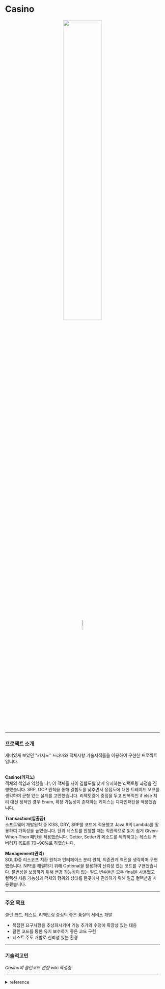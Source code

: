 # Casino
<div align="center">
  <img src="https://github.com/JayFreemandev/Casino/assets/72185011/d15176c3-5cbf-4763-a88f-deaa9096a859" width="50%"> <br>
  <img src="https://hits.seeyoufarm.com/api/count/incr/badge.svg?url=https%3A%2F%2Fgithub.com%2FJayFreemandev%2FCasino&count_bg=%2379C83D&title_bg=%23555555&icon=&icon_color=%23E7E7E7&title=hits&edge_flat=false" width="9%">
</div>
<hr>

### 프로젝트 소개
재미있게 보았던 "카지노" 드라마와 객체지향 기술서적들을 이용하여 구현한 프로젝트입니다.  
</br>  
  
**Casino(카지노)**  
객체의 책임과 역할을 나누어 객체들 사이 결합도를 낮게 유지하는 리팩토링 과정을 진행했습니다.
SRP, OCP 원칙을 통해 결합도를 낮추면서 응집도에 대한 트레이드 오프를 생각하며 균형 있는 설계를 고민했습니다.
리팩토링에 중점을 두고 반복적인 if else 처리 대신 정적인 경우 Enum, 확장 가능성이 존재하는 케이스는 디자인패턴을 적용했습니다.
</br>
  
**Transaction(입출금)**  
소프트웨어 개발원칙 중 KISS, DRY, SRP를 코드에 적용했고 Java 8의 Lambda를 활용하여 가독성을 높였습니다.
단위 테스트를 진행할 때는 직관적으로 읽기 쉽게 Given-When-Then 패턴을 적용했습니다.
Getter, Setter와 메소드를 제외하고는 테스트 커버리지 목표를 70~90%로 하였습니다. 
</br>  
  
**Management(관리)**  
SOLID중 리스코프 치환 원칙과 인터페이스 분리 원칙, 의존관계 역전을 생각하며 구현했습니다.
NPE를 해결하기 위해 Optional을 활용하여 신뢰성 있는 코드를 구현했습니다.
불변성을 보장하기 위해 변경 가능성이 없는 필드 변수들은 모두 final을 사용했고 컬렉션 사용 가능성과 객체의 행위와 상태를 한곳에서 관리하기 위해 일급 컬렉션을 사용했습니다.  
<hr> 

### 주요 목표
클린 코드, 테스트, 리팩토링 중심의 좋은 품질의 서비스 개발
- 복잡한 요구사항을 추상화시키며 기능 추가와 수정에 확장성 있는 대응
- 클린 코드를 통한 유지 보수하기 좋은 코드 구현
- 테스트 주도 개발로 신뢰성 있는 환경
<hr>

### 기술적고민  
*Casino의 클린코드 관점* 
wiki 작성중

<hr>
<details>
<summary> reference </summary>
- 오브젝트: 코드로 이해하는 객체지향 설계  
- 객체지향의 사실과 오해
- 좋은 코드, 나쁜 코드
- 실전 자바 소프트웨어
- 자바 코딩의 기술
- 쏙쏙 들어오는 함수형 코딩
- 단위 테스트
</details>
